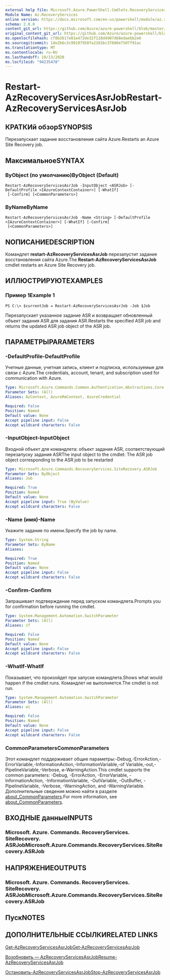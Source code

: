 ```yaml
---
external help file: Microsoft.Azure.PowerShell.Cmdlets.RecoveryServices.SiteRecovery.dll-Help.xml
Module Name: Az.RecoveryServices
online version: https://docs.microsoft.com/en-us/powershell/module/az.recoveryservices/restart-azrecoveryservicesasrjob
schema: 2.0.0
content_git_url: https://github.com/Azure/azure-powershell/blob/master/src/RecoveryServices/RecoveryServices/help/Restart-AzRecoveryServicesAsrJob.md
original_content_git_url: https://github.com/Azure/azure-powershell/blob/master/src/RecoveryServices/RecoveryServices/help/Restart-AzRecoveryServicesAsrJob.md
ms.openlocfilehash: cf8b2617e01e472de32f128d4907d68edaebb2e6
ms.sourcegitcommit: 1de2b6c3c99197958fa2101bc37680e7507f91ac
ms.translationtype: MT
ms.contentlocale: ru-RU
ms.lasthandoff: 10/13/2020
ms.locfileid: "94235478"
---
```

# <span data-ttu-id="15daa-101">Restart-AzRecoveryServicesAsrJob</span><span class="sxs-lookup"><span data-stu-id="15daa-101">Restart-AzRecoveryServicesAsrJob</span></span>

## <span data-ttu-id="15daa-102">КРАТКИй обзор</span><span class="sxs-lookup"><span data-stu-id="15daa-102">SYNOPSIS</span></span>
<span data-ttu-id="15daa-103">Перезапускает задание восстановления сайта Azure.</span><span class="sxs-lookup"><span data-stu-id="15daa-103">Restarts an Azure Site Recovery job.</span></span>

## <span data-ttu-id="15daa-104">Максимальное</span><span class="sxs-lookup"><span data-stu-id="15daa-104">SYNTAX</span></span>

### <span data-ttu-id="15daa-105">ByObject (по умолчанию)</span><span class="sxs-lookup"><span data-stu-id="15daa-105">ByObject (Default)</span></span>
```
Restart-AzRecoveryServicesAsrJob -InputObject <ASRJob> [-DefaultProfile <IAzureContextContainer>] [-WhatIf]
 [-Confirm] [<CommonParameters>]
```

### <span data-ttu-id="15daa-106">ByName</span><span class="sxs-lookup"><span data-stu-id="15daa-106">ByName</span></span>
```
Restart-AzRecoveryServicesAsrJob -Name <String> [-DefaultProfile <IAzureContextContainer>] [-WhatIf] [-Confirm]
 [<CommonParameters>]
```

## <span data-ttu-id="15daa-107">NОПИСАНИЕ</span><span class="sxs-lookup"><span data-stu-id="15daa-107">DESCRIPTION</span></span>
<span data-ttu-id="15daa-108">Командлет **restart-AzRecoveryServicesAsrJob** перезапустит задание восстановления сайта Azure.</span><span class="sxs-lookup"><span data-stu-id="15daa-108">The **Restart-AzRecoveryServicesAsrJob** cmdlet restarts an Azure Site Recovery job.</span></span>

## <span data-ttu-id="15daa-109">ИЛЛЮСТРИРУЮТ</span><span class="sxs-lookup"><span data-stu-id="15daa-109">EXAMPLES</span></span>

### <span data-ttu-id="15daa-110">Пример 1</span><span class="sxs-lookup"><span data-stu-id="15daa-110">Example 1</span></span>
```
PS C:\> $currentJob = Restart-AzRecoveryServicesAsrJob -Job $Job
```

<span data-ttu-id="15daa-111">Перезапускает указанное задание ASR и возвращает обновленный объект задания ASR для задания ASR.</span><span class="sxs-lookup"><span data-stu-id="15daa-111">Restarts the specified ASR job and returns the updated ASR job object of the ASR job.</span></span>

## <span data-ttu-id="15daa-112">ПАРАМЕТРЫ</span><span class="sxs-lookup"><span data-stu-id="15daa-112">PARAMETERS</span></span>

### <span data-ttu-id="15daa-113">-DefaultProfile</span><span class="sxs-lookup"><span data-stu-id="15daa-113">-DefaultProfile</span></span>
<span data-ttu-id="15daa-114">Учетные данные, учетная запись, клиент и подписка, используемые для связи с Azure.</span><span class="sxs-lookup"><span data-stu-id="15daa-114">The credentials, account, tenant, and subscription used for communication with Azure.</span></span>


```yaml
Type: Microsoft.Azure.Commands.Common.Authentication.Abstractions.Core.IAzureContextContainer
Parameter Sets: (All)
Aliases: AzContext, AzureRmContext, AzureCredential

Required: False
Position: Named
Default value: None
Accept pipeline input: False
Accept wildcard characters: False
```

### <span data-ttu-id="15daa-115">-InputObject</span><span class="sxs-lookup"><span data-stu-id="15daa-115">-InputObject</span></span>
<span data-ttu-id="15daa-116">Входной объект для командлета: объект задания ASR, соответствующий перезапуску задания ASR</span><span class="sxs-lookup"><span data-stu-id="15daa-116">The input object to the cmdlet: The ASR job object corresponding to the ASR job to be restarted</span></span>


```yaml
Type: Microsoft.Azure.Commands.RecoveryServices.SiteRecovery.ASRJob
Parameter Sets: ByObject
Aliases: Job

Required: True
Position: Named
Default value: None
Accept pipeline input: True (ByValue)
Accept wildcard characters: False
```

### <span data-ttu-id="15daa-117">-Name (имя)</span><span class="sxs-lookup"><span data-stu-id="15daa-117">-Name</span></span>
<span data-ttu-id="15daa-118">Укажите задание по имени.</span><span class="sxs-lookup"><span data-stu-id="15daa-118">Specify the job by name.</span></span>

```yaml
Type: System.String
Parameter Sets: ByName
Aliases:

Required: True
Position: Named
Default value: None
Accept pipeline input: False
Accept wildcard characters: False
```

### <span data-ttu-id="15daa-119">-Confirm</span><span class="sxs-lookup"><span data-stu-id="15daa-119">-Confirm</span></span>
<span data-ttu-id="15daa-120">Запрашивает подтверждение перед запуском командлета.</span><span class="sxs-lookup"><span data-stu-id="15daa-120">Prompts you for confirmation before running the cmdlet.</span></span>

```yaml
Type: System.Management.Automation.SwitchParameter
Parameter Sets: (All)
Aliases: cf

Required: False
Position: Named
Default value: None
Accept pipeline input: False
Accept wildcard characters: False
```

### <span data-ttu-id="15daa-121">-WhatIf</span><span class="sxs-lookup"><span data-stu-id="15daa-121">-WhatIf</span></span>
<span data-ttu-id="15daa-122">Показывает, что произойдет при запуске командлета.</span><span class="sxs-lookup"><span data-stu-id="15daa-122">Shows what would happen if the cmdlet runs.</span></span> <span data-ttu-id="15daa-123">Командлет не выполняется.</span><span class="sxs-lookup"><span data-stu-id="15daa-123">The cmdlet is not run.</span></span>

```yaml
Type: System.Management.Automation.SwitchParameter
Parameter Sets: (All)
Aliases: wi

Required: False
Position: Named
Default value: None
Accept pipeline input: False
Accept wildcard characters: False
```

### <span data-ttu-id="15daa-124">CommonParameters</span><span class="sxs-lookup"><span data-stu-id="15daa-124">CommonParameters</span></span>
<span data-ttu-id="15daa-125">Этот командлет поддерживает общие параметры:-Debug,-ErrorAction,-ErrorVariable,-InformationAction,-InformationVariable,-of Variable,-out,-PipelineVariable,-Verbose, и-WarningAction.</span><span class="sxs-lookup"><span data-stu-id="15daa-125">This cmdlet supports the common parameters: -Debug, -ErrorAction, -ErrorVariable, -InformationAction, -InformationVariable, -OutVariable, -OutBuffer, -PipelineVariable, -Verbose, -WarningAction, and -WarningVariable.</span></span> <span data-ttu-id="15daa-126">Дополнительные сведения можно найти в разделе [about_CommonParameters](http://go.microsoft.com/fwlink/?LinkID=113216).</span><span class="sxs-lookup"><span data-stu-id="15daa-126">For more information, see [about_CommonParameters](http://go.microsoft.com/fwlink/?LinkID=113216).</span></span>

## <span data-ttu-id="15daa-127">ВХОДНЫЕ данные</span><span class="sxs-lookup"><span data-stu-id="15daa-127">INPUTS</span></span>

### <span data-ttu-id="15daa-128">Microsoft. Azure. Commands. RecoveryServices. SiteRecovery. ASRJob</span><span class="sxs-lookup"><span data-stu-id="15daa-128">Microsoft.Azure.Commands.RecoveryServices.SiteRecovery.ASRJob</span></span>

## <span data-ttu-id="15daa-129">НАПРЯЖЕНИЕ</span><span class="sxs-lookup"><span data-stu-id="15daa-129">OUTPUTS</span></span>

### <span data-ttu-id="15daa-130">Microsoft. Azure. Commands. RecoveryServices. SiteRecovery. ASRJob</span><span class="sxs-lookup"><span data-stu-id="15daa-130">Microsoft.Azure.Commands.RecoveryServices.SiteRecovery.ASRJob</span></span>

## <span data-ttu-id="15daa-131">Пуск</span><span class="sxs-lookup"><span data-stu-id="15daa-131">NOTES</span></span>

## <span data-ttu-id="15daa-132">ДОПОЛНИТЕЛЬНЫЕ ССЫЛКИ</span><span class="sxs-lookup"><span data-stu-id="15daa-132">RELATED LINKS</span></span>

[<span data-ttu-id="15daa-133">Get-AzRecoveryServicesAsrJob</span><span class="sxs-lookup"><span data-stu-id="15daa-133">Get-AzRecoveryServicesAsrJob</span></span>](./Get-AzRecoveryServicesAsrJob.md)

[<span data-ttu-id="15daa-134">Возобновить — AzRecoveryServicesAsrJob</span><span class="sxs-lookup"><span data-stu-id="15daa-134">Resume-AzRecoveryServicesAsrJob</span></span>](./Resume-AzRecoveryServicesAsrJob.md)

[<span data-ttu-id="15daa-135">Остановить-AzRecoveryServicesAsrJob</span><span class="sxs-lookup"><span data-stu-id="15daa-135">Stop-AzRecoveryServicesAsrJob</span></span>](./Stop-AzRecoveryServicesAsrJob.md)
